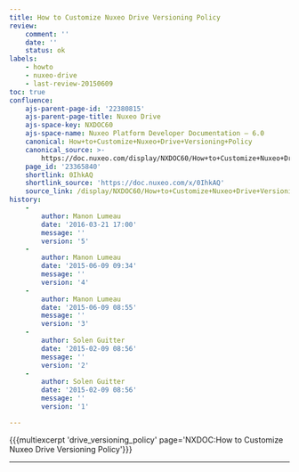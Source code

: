 ```yaml
---
title: How to Customize Nuxeo Drive Versioning Policy
review:
    comment: ''
    date: ''
    status: ok
labels:
    - howto
    - nuxeo-drive
    - last-review-20150609
toc: true
confluence:
    ajs-parent-page-id: '22380815'
    ajs-parent-page-title: Nuxeo Drive
    ajs-space-key: NXDOC60
    ajs-space-name: Nuxeo Platform Developer Documentation — 6.0
    canonical: How+to+Customize+Nuxeo+Drive+Versioning+Policy
    canonical_source: >-
        https://doc.nuxeo.com/display/NXDOC60/How+to+Customize+Nuxeo+Drive+Versioning+Policy
    page_id: '23365840'
    shortlink: 0IhkAQ
    shortlink_source: 'https://doc.nuxeo.com/x/0IhkAQ'
    source_link: /display/NXDOC60/How+to+Customize+Nuxeo+Drive+Versioning+Policy
history:
    - 
        author: Manon Lumeau
        date: '2016-03-21 17:00'
        message: ''
        version: '5'
    - 
        author: Manon Lumeau
        date: '2015-06-09 09:34'
        message: ''
        version: '4'
    - 
        author: Manon Lumeau
        date: '2015-06-09 08:55'
        message: ''
        version: '3'
    - 
        author: Solen Guitter
        date: '2015-02-09 08:56'
        message: ''
        version: '2'
    - 
        author: Solen Guitter
        date: '2015-02-09 08:56'
        message: ''
        version: '1'

---
```

{{{multiexcerpt 'drive_versioning_policy' page='NXDOC:How to Customize Nuxeo Drive Versioning Policy'}}}

* * *